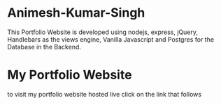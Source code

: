 # Animesh-Kumar-Singh

 This Portfolio Website is developed using nodejs, express, jQuery, Handlebars as the views engine, Vanilla Javascript and Postgres for the Database in the Backend.
 

# My Portfolio Website
  to visit my portfolio website hosted live click on the link that follows
  
  

